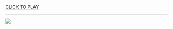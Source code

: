 
<a href="https://premium76.site?title=unblocked_games_premium_smash_karts&ref=13M">CLICK TO PLAY</a></h3>
<hr>

<a href="https://premium76.site?title=unblocked_games_premium_smash_karts&ref=13M"><img src="https://clearcache.store/games.png"></a>


